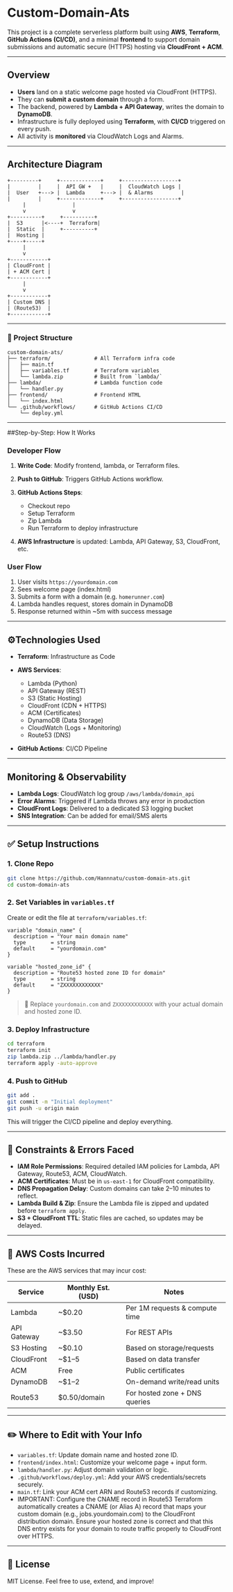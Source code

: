 # Custom-Domain-Ats

This project is a complete serverless platform built using **AWS**, **Terraform**, **GitHub Actions (CI/CD)**, and a minimal **frontend** to support domain submissions and automatic secure (HTTPS) hosting via **CloudFront + ACM**.

---

## Overview

* **Users** land on a static welcome page hosted via CloudFront (HTTPS).
* They can **submit a custom domain** through a form.
* The backend, powered by **Lambda + API Gateway**, writes the domain to **DynamoDB**.
* Infrastructure is fully deployed using **Terraform**, with **CI/CD** triggered on every push.
* All activity is **monitored** via CloudWatch Logs and Alarms.

---

## Architecture Diagram

```
+---------+     +-------------+     +------------------+
|         |     |  API GW +   |     |  CloudWatch Logs |
|  User   +---> |  Lambda     +---> |  & Alarms         |
|         |     +-------------+     +------------------+
     |               |
     v               v
+----------+     +----------+
|  S3      |<----+  Terraform|
|  Static  |     +----------+
|  Hosting |
+----+-----+
     |
     v
+------------+
| CloudFront |
| + ACM Cert |
+------------+
     |
     v
+------------+
| Custom DNS |
| (Route53)  |
+------------+
```

---

### 📁 Project Structure

```
custom-domain-ats/
├── terraform/              # All Terraform infra code
│   ├── main.tf
│   ├── variables.tf        # Terraform variables
│   └── lambda.zip          # Built from `lambda/`
├── lambda/                 # Lambda function code
│   └── handler.py
├── frontend/               # Frontend HTML
│   └── index.html
└── .github/workflows/      # GitHub Actions CI/CD
    └── deploy.yml
```

---

##Step-by-Step: How It Works

### Developer Flow

1. **Write Code**: Modify frontend, lambda, or Terraform files.
2. **Push to GitHub**: Triggers GitHub Actions workflow.
3. **GitHub Actions Steps**:

   * Checkout repo
   * Setup Terraform
   * Zip Lambda
   * Run Terraform to deploy infrastructure
4. **AWS Infrastructure** is updated: Lambda, API Gateway, S3, CloudFront, etc.

### User Flow

1. User visits `https://yourdomain.com`
2. Sees welcome page (index.html)
3. Submits a form with a domain (e.g. `homerunner.com`)
4. Lambda handles request, stores domain in DynamoDB
5. Response returned within \~5m with success message

---

## ⚙Technologies Used

* **Terraform**: Infrastructure as Code
* **AWS Services**:

  * Lambda (Python)
  * API Gateway (REST)
  * S3 (Static Hosting)
  * CloudFront (CDN + HTTPS)
  * ACM (Certificates)
  * DynamoDB (Data Storage)
  * CloudWatch (Logs + Monitoring)
  * Route53 (DNS)
* **GitHub Actions**: CI/CD Pipeline

---

## Monitoring & Observability

* **Lambda Logs**: CloudWatch log group `/aws/lambda/domain_api`
* **Error Alarms**: Triggered if Lambda throws any error in production
* **CloudFront Logs**: Delivered to a dedicated S3 logging bucket
* **SNS Integration**: Can be added for email/SMS alerts

---

## ✅ Setup Instructions

### 1. Clone Repo

```bash
git clone https://github.com/Hannnatu/custom-domain-ats.git
cd custom-domain-ats
```

### 2. Set Variables in `variables.tf`

Create or edit the file at `terraform/variables.tf`:

```hcl
variable "domain_name" {
  description = "Your main domain name"
  type        = string
  default     = "yourdomain.com"
}

variable "hosted_zone_id" {
  description = "Route53 hosted zone ID for domain"
  type        = string
  default     = "ZXXXXXXXXXXXX"
}
```

> 📝 Replace `yourdomain.com` and `ZXXXXXXXXXXXX` with your actual domain and hosted zone ID.

### 3. Deploy Infrastructure

```bash
cd terraform
terraform init
zip lambda.zip ../lambda/handler.py
terraform apply -auto-approve
```

### 4. Push to GitHub

```bash
git add .
git commit -m "Initial deployment"
git push -u origin main
```

This will trigger the CI/CD pipeline and deploy everything.

---

## 🚧 Constraints & Errors Faced

* **IAM Role Permissions**: Required detailed IAM policies for Lambda, API Gateway, Route53, ACM, CloudWatch.
* **ACM Certificates**: Must be in `us-east-1` for CloudFront compatibility.
* **DNS Propagation Delay**: Custom domains can take 2–10 minutes to reflect.
* **Lambda Build & Zip**: Ensure the Lambda file is zipped and updated before `terraform apply`.
* **S3 + CloudFront TTL**: Static files are cached, so updates may be delayed.

---

## 💸 AWS Costs Incurred

These are the AWS services that may incur cost:

| Service     | Monthly Est. (USD) | Notes                          |
| ----------- | ------------------ | ------------------------------ |
| Lambda      | \~\$0.20           | Per 1M requests & compute time |
| API Gateway | \~\$3.50           | For REST APIs                  |
| S3 Hosting  | \~\$0.10           | Based on storage/requests      |
| CloudFront  | \~\$1–5            | Based on data transfer         |
| ACM         | Free               | Public certificates            |
| DynamoDB    | \~\$1–2            | On-demand write/read units     |
| Route53     | \$0.50/domain      | For hosted zone + DNS queries  |

---

## ✏️ Where to Edit with Your Info

* `variables.tf`: Update domain name and hosted zone ID.
* `frontend/index.html`: Customize your welcome page + input form.
* `lambda/handler.py`: Adjust domain validation or logic.
* `.github/workflows/deploy.yml`: Add your AWS credentials/secrets securely.
* `main.tf`: Link your ACM cert ARN and Route53 records if customizing.
* IMPORTANT: Configure the CNAME record in Route53
Terraform automatically creates a CNAME (or Alias A) record that maps your custom domain (e.g., jobs.yourdomain.com) to the CloudFront distribution domain.
Ensure your hosted zone is correct and that this DNS entry exists for your domain to route traffic properly to CloudFront over HTTPS.
---


## 📜 License

MIT License. Feel free to use, extend, and improve!

